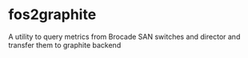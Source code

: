 # fos2graphite
A utility to query metrics from Brocade SAN switches and director and transfer them to graphite backend
